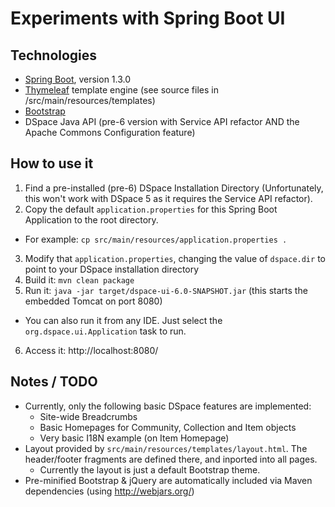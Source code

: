 # Experiments with Spring Boot UI

## Technologies

* [Spring Boot](http://projects.spring.io/spring-boot/), version 1.3.0
* [Thymeleaf](http://www.thymeleaf.org/) template engine (see source files in /src/main/resources/templates)
* [Bootstrap](http://getbootstrap.com/)
* DSpace Java API (pre-6 version with Service API refactor AND the Apache Commons Configuration feature)

## How to use it

1. Find a pre-installed (pre-6) DSpace Installation Directory (Unfortunately, this won't work with DSpace 5 as it requires the Service API refactor).
2. Copy the default `application.properties` for this Spring Boot Application to the root directory. 
  * For example: `cp src/main/resources/application.properties .`
3. Modify that `application.properties`, changing the value of `dspace.dir` to point to your DSpace installation directory 
4. Build it: `mvn clean package`
5. Run it: `java -jar target/dspace-ui-6.0-SNAPSHOT.jar` (this starts the embedded Tomcat on port 8080)
  * You can also run it from any IDE. Just select the `org.dspace.ui.Application` task to run.
6. Access it: http://localhost:8080/

## Notes / TODO

* Currently, only the following basic DSpace features are implemented:
  * Site-wide Breadcrumbs
  * Basic Homepages for Community, Collection and Item objects
  * Very basic I18N example (on Item Homepage)
* Layout provided by `src/main/resources/templates/layout.html`. The header/footer fragments are defined there, and inported into all pages.
  * Currently the layout is just a default Bootstrap theme.
* Pre-minified Bootstrap & jQuery are automatically included via Maven dependencies (using http://webjars.org/)